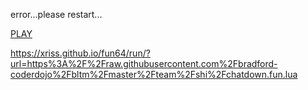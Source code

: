error...please restart...


[PLAY](https://xriss.github.io/fun64/run/?url=https://raw.githubusercontent.com/bradford-coderdojo/bltm/master/team/shi/chatdown.fun.lua)


https://xriss.github.io/fun64/run/?url=https%3A%2F%2Fraw.githubusercontent.com%2Fbradford-coderdojo%2Fbltm%2Fmaster%2Fteam%2Fshi%2Fchatdown.fun.lua
